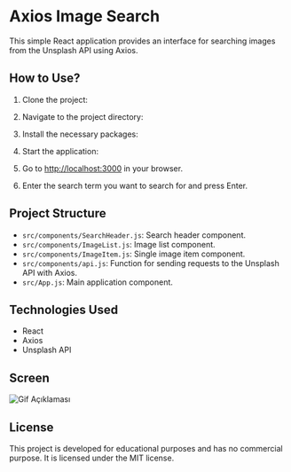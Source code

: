 # Axios Image Search

This simple React application provides an interface for searching images from the Unsplash API using Axios.

## How to Use?

1. Clone the project:

2. Navigate to the project directory:

3. Install the necessary packages:

4. Start the application:

5. Go to [http://localhost:3000](http://localhost:3000) in your browser.

6. Enter the search term you want to search for and press Enter.

## Project Structure

- `src/components/SearchHeader.js`: Search header component.
- `src/components/ImageList.js`: Image list component.
- `src/components/ImageItem.js`: Single image item component.
- `src/components/api.js`: Function for sending requests to the Unsplash API with Axios.
- `src/App.js`: Main application component.

## Technologies Used

- React
- Axios
- Unsplash API

## Screen

![Gif Açıklaması](./public/screen.gif)

## License

This project is developed for educational purposes and has no commercial purpose. It is licensed under the MIT license.
